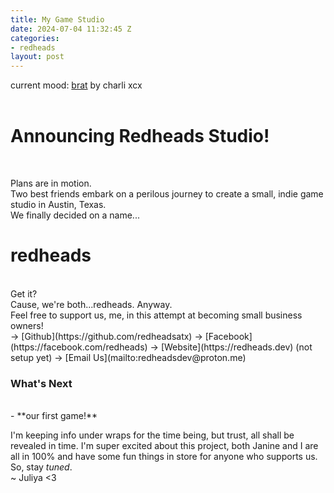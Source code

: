 ```yaml
---
title: My Game Studio
date: 2024-07-04 11:32:45 Z
categories:
- redheads
layout: post
---
```


current mood: [brat](https://open.spotify.com/album/2lIZef4lzdvZkiiCzvPKj7?si=45jwflgrQ0-hSY0F2MHKMA) by charli xcx
<br>
<br>
# Announcing Redheads Studio!
<br>

Plans are in motion. 
<br>
Two best friends embark on a perilous journey to create a small, indie game studio in Austin, Texas.
<br>
We finally decided on a name...
<br>

# redheads
<br>
Get it?
<br> 
Cause, we're both...redheads.
Anyway.
<br>
Feel free to support us, me, in this attempt at becoming small business owners!
<br>
-> [Github](https://github.com/redheadsatx)
-> [Facebook](https://facebook.com/redheads)
-> [Website](https://redheads.dev) (not setup yet)
-> [Email Us](mailto:redheadsdev@proton.me)

### What's Next
<br>
- **our first game!**

I'm keeping info under wraps for the time being, but trust, all shall be revealed in time. I'm super excited about this project, both Janine and I are all in 100% and have some fun things in store for anyone who supports us. 
<br>
So, stay *tuned*.
<br>
~ Juliya <3

